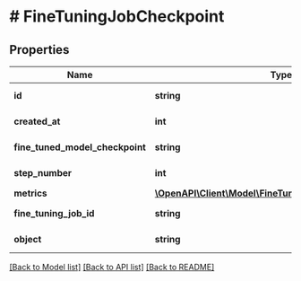 # # FineTuningJobCheckpoint

## Properties

Name | Type | Description | Notes
------------ | ------------- | ------------- | -------------
**id** | **string** | The checkpoint identifier, which can be referenced in the API endpoints. |
**created_at** | **int** | The Unix timestamp (in seconds) for when the checkpoint was created. |
**fine_tuned_model_checkpoint** | **string** | The name of the fine-tuned checkpoint model that is created. |
**step_number** | **int** | The step number that the checkpoint was created at. |
**metrics** | [**\OpenAPI\Client\Model\FineTuningJobCheckpointMetrics**](FineTuningJobCheckpointMetrics.md) |  |
**fine_tuning_job_id** | **string** | The name of the fine-tuning job that this checkpoint was created from. |
**object** | **string** | The object type, which is always \&quot;fine_tuning.job.checkpoint\&quot;. |

[[Back to Model list]](../../README.md#models) [[Back to API list]](../../README.md#endpoints) [[Back to README]](../../README.md)
